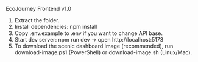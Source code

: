 EcoJourney Frontend v1.0

1. Extract the folder.
2. Install dependencies: npm install
3. Copy .env.example to .env if you want to change API base.
4. Start dev server: npm run dev -> open http://localhost:5173
5. To download the scenic dashboard image (recommended), run download-image.ps1 (PowerShell) or download-image.sh (Linux/Mac).
